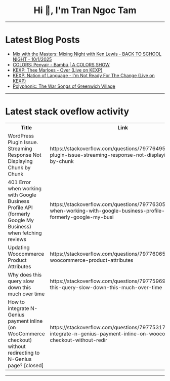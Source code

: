 <h1 align="center">Hi 👋, I'm Tran Ngoc Tam</h1>

---

# Latest Blog Posts 
<!-- BLOG-POST-LIST:START -->
- [Mix with the Masters: Mixing Night with Ken Lewis - BACK TO SCHOOL NIGHT - 10/1/2025](https://dev.to/music_youtube/mix-with-the-masters-mixing-night-with-ken-lewis-back-to-school-night-1012025-5f02)
- [COLORS: Penyair - Bambú | A COLORS SHOW](https://dev.to/music_youtube/colors-penyair-bambu-a-colors-show-j8e)
- [KEXP: Thee Marloes - Over &lpar;Live on KEXP&rpar;](https://dev.to/music_youtube/kexp-thee-marloes-over-live-on-kexp-11a6)
- [KEXP: Nation of Language - I&#39;m Not Ready For The Change &lpar;Live on KEXP&rpar;](https://dev.to/music_youtube/kexp-nation-of-language-im-not-ready-for-the-change-live-on-kexp-3ghc)
- [Polyphonic: The War Songs of Greenwich Village](https://dev.to/music_youtube/polyphonic-the-war-songs-of-greenwich-village-oci)
<!-- BLOG-POST-LIST:END -->

---

# Latest stack oveflow activity
<table>
  <tr><th>Title</th><th>Link</th></tr>
  <!-- STACKOVERFLOW:START --><tr><td>WordPress Plugin Issue. Streaming Response Not Displaying Chunk by Chunk</td><td>https://stackoverflow.com/questions/79776495/wordpress-plugin-issue-streaming-response-not-displaying-chunk-by-chunk</td></tr><tr><td>401 Error when working with Google Business Profile API &lpar;formerly Google My Business&rpar; when fetching reviews</td><td>https://stackoverflow.com/questions/79776305/401-error-when-working-with-google-business-profile-api-formerly-google-my-busi</td></tr><tr><td>Updating Woocommerce Product Attributes</td><td>https://stackoverflow.com/questions/79776065/updating-woocommerce-product-attributes</td></tr><tr><td>Why does this query slow down this much over time</td><td>https://stackoverflow.com/questions/79775969/why-does-this-query-slow-down-this-much-over-time</td></tr><tr><td>How to integrate N-Genius payment inline &lpar;on WooCommerce checkout&rpar; without redirecting to N-Genius page? [closed]</td><td>https://stackoverflow.com/questions/79775317/how-to-integrate-n-genius-payment-inline-on-woocommerce-checkout-without-redir</td></tr><!-- STACKOVERFLOW:END -->
</table>

---


